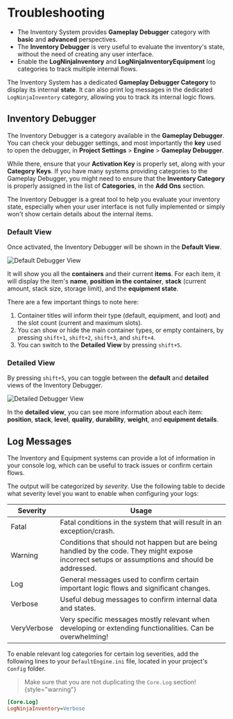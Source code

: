 # Troubleshooting
<primary-label ref="inventory"/>

<tldr>
    <ul>
        <li>The Inventory System provides <b>Gameplay Debugger</b> category with <b>basic</b> and <b>advanced</b> perspectives.</li>
        <li>The <b>Inventory Debugger</b> is very useful to evaluate the inventory's state, without the need of creating any user interface.</li>
        <li>Enable the <b>LogNinjaInventory</b> and <b>LogNinjaInventoryEquipment</b> log categories to track multiple internal flows.</li>
    </ul>
</tldr>

The Inventory System has a dedicated **Gameplay Debugger Category** to display its internal **state**. It can also print 
log messages in the dedicated `LogNinjaInventory` category, allowing you to track its internal logic flows.

## Inventory Debugger

The Inventory Debugger is a category available in the **Gameplay Debugger**. You can check your debugger settings, and 
most importantly the **key** used to open the debugger, in **Project Settings** > **Engine** > **Gameplay Debugger**.

While there, ensure that your **Activation Key** is properly set, along with your **Category Keys**. If you have many 
systems providing categories to the Gameplay Debugger, you might need to ensure that the **Inventory Category** is 
properly assigned in the list of **Categories**, in the **Add Ons** section.

The Inventory Debugger is a great tool to help you evaluate your inventory state, especially when your user interface is 
not fully implemented or simply won't show certain details about the internal items.

### Default View

Once activated, the Inventory Debugger will be shown in the **Default View**.

![Default Debugger View](inv_debugger_default.png "Default Debugger View")

It will show you all the **containers** and their current **items**. For each item, it will display the item's **name**, 
**position in the container**, **stack** (current amount, stack size, storage limit), and the **equipment state**.

There are a few important things to note here:

1. Container titles will inform their type (default, equipment, and loot) and the slot count (current and maximum slots).
2. You can show or hide the main container types, or empty containers, by pressing `shift+1`, `shift+2`, `shift+3`, and `shift+4`.
3. You can switch to the **Detailed View** by pressing `shift+5`.

### Detailed View

By pressing `shift+5`, you can toggle between the **default** and **detailed** views of the Inventory Debugger.

![Detailed Debugger View](inv_debugger_detailed.png "Detailed Debugger View")

In the **detailed view**, you can see more information about each item: **position**, **stack**, **level**, **quality**, 
**durability**, **weight**, and **equipment details**.

## Log Messages

The Inventory and Equipment systems can provide a lot of information in your console log, which can be useful to track 
issues or confirm certain flows.

The output will be categorized by _severity_. Use the following table to decide what severity level you want to enable 
when configuring your logs:

| Severity    | Usage                                                                                                                                           |
|-------------|-------------------------------------------------------------------------------------------------------------------------------------------------|
| Fatal       | Fatal conditions in the system that will result in an exception/crash.                                                                          |
| Warning     | Conditions that should not happen but are being handled by the code. They might expose incorrect setups or assumptions and should be addressed. |
| Log         | General messages used to confirm certain important logic flows and significant changes.                                                         |
| Verbose     | Useful debug messages to confirm internal data and states.                                                                                      |
| VeryVerbose | Very specific messages mostly relevant when developing or extending functionalities. Can be overwhelming!                                       |

To enable relevant log categories for certain log severities, add the following lines to your `DefaultEngine.ini` file, located in your project's `Config` folder.

> Make sure that you are not duplicating the `Core.Log` section!
{style="warning"}

```ini
[Core.Log]
LogNinjaInventory=Verbose
```
